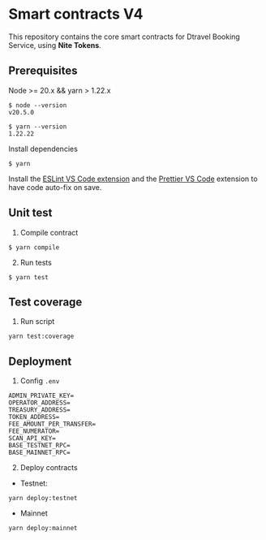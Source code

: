 # Smart contracts V4

This repository contains the core smart contracts for Dtravel Booking Service, using **Nite Tokens**.

## Prerequisites

Node >= 20.x && yarn > 1.22.x

```
$ node --version
v20.5.0

$ yarn --version
1.22.22
```

Install dependencies

```
$ yarn
```

Install the [ESLint VS Code extension](https://marketplace.visualstudio.com/items?itemName=dbaeumer.vscode-eslint) and the [Prettier VS Code](https://marketplace.visualstudio.com/items?itemName=esbenp.prettier-vscode) extension to have code auto-fix on save.

## Unit test

1. Compile contract

```
$ yarn compile
```

2. Run tests

```
$ yarn test
```

## Test coverage

1. Run script

```
yarn test:coverage
```

## Deployment

1. Config `.env`

```
ADMIN_PRIVATE_KEY=
OPERATOR_ADDRESS=
TREASURY_ADDRESS=
TOKEN_ADDRESS=
FEE_AMOUNT_PER_TRANSFER=
FEE_NUMERATOR=
SCAN_API_KEY=
BASE_TESTNET_RPC=
BASE_MAINNET_RPC=
```

2. Deploy contracts

- Testnet:

```
yarn deploy:testnet
```

- Mainnet

```
yarn deploy:mainnet
```
